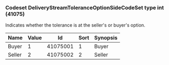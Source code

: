 ### Codeset DeliveryStreamToleranceOptionSideCodeSet type int (41075)

Indicates whether the tolerance is at the seller's or buyer's option.

| Name   | Value | Id       | Sort | Synopsis |
|--------|-------|----------|------|----------|
| Buyer  | 1     | 41075001 | 1    | Buyer    |
| Seller | 2     | 41075002 | 2    | Seller   |

